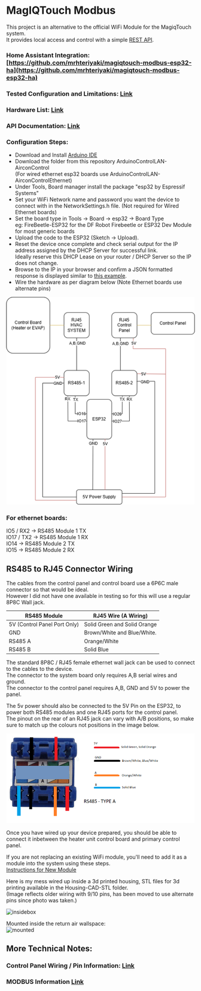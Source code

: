 # MagIQTouch Modbus

This project is an alternative to the official WiFi Module for the MagiqTouch system.  
It provides local access and control with a simple [REST API](docs/Api.md).

### Home Assistant Integration: [https://github.com/mrhteriyaki/magiqtouch-modbus-esp32-ha](https://github.com/mrhteriyaki/magiqtouch-modbus-esp32-ha)

### Tested Configuration and Limitations: [Link](docs/Tested.md)

### Hardware List: [Link](docs/HardwareList.md)

### API Documentation: [Link](docs/Api.md)

### Configuration Steps:
- Download and Install [Arduino IDE](https://www.arduino.cc/en/software/)
- Download the folder from this repository ArduinoControlLAN-AirconControl  
(For wired ethernet esp32 boards use ArduinoControlLAN-AirconControlEthernet)
- Under Tools, Board manager install the package "esp32 by Espressif Systems"  
- Set your WiFi Network name and password you want the device to connect with in the NetworkSettings.h file. (Not required for Wired Ethernet boards)
- Set the board type in Tools -> Board -> esp32 -> Board Type   
eg: FireBeetle-ESP32 for the DF Robot Firebeetle or ESP32 Dev Module for most generic boards
- Upload the code to the ESP32 (Sketch -> Upload).
- Reset the device once complete and check serial output for the IP address assigned by the DHCP Server for successful link.  
 Ideally reserve this DHCP Lease on your router / DHCP Server so the IP does not change.
- Browse to the IP in your browser and confirm a JSON formatted response is displayed similar to [this example](docs/Api.md).
- Wire the hardware as per diagram below (Note Ethernet boards use alternate pins)  

![diagram](Images/diagram.png)

### For ethernet boards:
IO5  / RX2 -> RS485 Module 1 TX  
IO17 / TX2 -> RS485 Module 1 RX  
IO14 -> RS485 Module 2 TX  
IO15 -> RS485 Module 2 RX  


## RS485 to RJ45 Connector Wiring
The cables from the control panel and control board use a 6P6C male connector so that would be ideal.  
However I did not have one available in testing so for this will use a regular 8P8C Wall jack.

| RS485 Module | RJ45 Wire (A Wiring) |
|--------------|-----------|
| 5V (Control Panel Port Only) | Solid Green and Solid Orange |
| GND | Brown/White and Blue/White. |
| RS485 A | Orange/White |
| RS485 B | Solid Blue |

The standard 8P8C / RJ45 female ethernet wall jack can be used to connect to the cables to the device.  
The connector to the system board only requires A,B serial wires and ground.  
The connector to the control panel requires A,B, GND and 5V to power the panel.  

The 5v power should also be connected to the 5V Pin on the ESP32, to power both RS485 modules and one RJ45 ports for the control panel.  
The pinout on the rear of an RJ45 jack can vary with A/B positions, so make sure to match up the colours not positions in the image below. 

![RJ45](Images/rj45.PNG)


Once you have wired up your device prepared, you should be able to connect it inbetween the heater unit control board and primary control panel.

If you are not replacing an existing WiFi module, you'll need to add it as a module into the system using these steps.  
[Instructions for New Module](docs/NewModule.md)

Here is my mess wired up inside a 3d printed housing, STL files for 3d printing available in the Housing-CAD-STL folder.  
(Image reflects older wiring with 9/10 pins, has been moved to use alternate pins since photo was taken.)  

![insidebox](Images/inside_box.jpg)

Mounted inside the return air wallspace:  
![mounted](Images/mounted.jpg)


## More Technical Notes:

### Control Panel Wiring / Pin Information: [Link](docs/ControllerWiring.md)

### MODBUS Information [Link](docs/Modbus.md)




